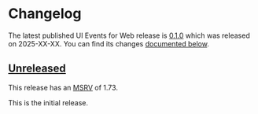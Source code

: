 <!-- Instructions

This changelog follows the patterns described here: <https://keepachangelog.com/en/>.

Subheadings to categorize changes are `added, changed, deprecated, removed, fixed, security`.

-->

# Changelog

The latest published UI Events for Web release is [0.1.0](#010-2025-XX-XX) which was released on 2025-XX-XX.
You can find its changes [documented below](#010-2025-XX-XX).

## [Unreleased]

This release has an [MSRV][] of 1.73.

This is the initial release.

[Unreleased]: https://github.com/endoli/ui-events/compare/v0.1.0...HEAD
[0.1.0]: https://github.com/linebender/color/releases/tag/v0.1.0

[MSRV]: README.md#minimum-supported-rust-version-msrv
